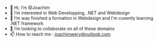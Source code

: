 - 👋 Hi, I’m @Joachim
- 👀 I’m interested in Web Developping, .NET and Webdesign
- 🌱 I’m was finished a formation in Webdesign and I'm curently learning .NET framework
- 💞️ I’m looking to collaborate on all of these domains 
- 📫 How to reach me : joachimwery@outlook.com

<!---
JoatypeR/JoatypeR is a ✨ special ✨ repository because its `README.md` (this file) appears on your GitHub profile.
You can click the Preview link to take a look at your changes.
--->
